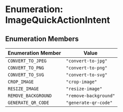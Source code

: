 # Enumeration: ImageQuickActionIntent

## Enumeration Members

| Enumeration Member | Value |
| ------ | ------ |
| `CONVERT_TO_JPEG` | `"convert-to-jpg"` |
| `CONVERT_TO_PNG` | `"convert-to-png"` |
| `CONVERT_TO_SVG` | `"convert-to-svg"` |
| `CROP_IMAGE` | `"crop-image"` |
| `RESIZE_IMAGE` | `"resize-image"` |
| `REMOVE_BACKGROUND` | `"remove-background"` |
| `GENERATE_QR_CODE` | `"generate-qr-code"` |
